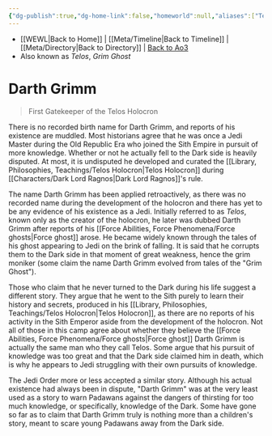 ```yaml
---
{"dg-publish":true,"dg-home-link":false,"homeworld":null,"aliases":["Telos"],"tags":["forceghost","sith","sithcult","forcesensitive","character"],"permalink":"/characters/darth-grimm/","dgHomeLink":false,"dgPassFrontmatter":true}
---
```


- [[WEWL\|Back to Home]] | [[Meta/Timeline\|Back to Timeline]] | [[Meta/Directory\|Back to Directory]] | [Back to Ao3](https://archiveofourown.org/works/19334440/chapters/45992584)
- Also known as *Telos*, *Grim Ghost*

# Darth Grimm
>First Gatekeeper of the Telos Holocron

There is no recorded birth name for Darth Grimm, and reports of his existence are muddled. Most historians agree that he was once a Jedi Master during the Old Republic Era who joined the Sith Empire in pursuit of more knowledge. Whether or not he actually fell to the Dark side is heavily disputed. At most, it is undisputed he developed and curated the [[Library, Philosophies, Teachings/Telos Holocron\|Telos Holocron]] during [[Characters/Dark Lord Ragnos\|Dark Lord Ragnos]]'s rule. 

The name Darth Grimm has been applied retroactively, as there was no recorded name during the development of the holocron and there has yet to be any evidence of his existence as a Jedi. Initially referred to as *Telos*, known only as the creator of the holocron, he later was dubbed Darth Grimm after reports of his [[Force Abilities, Force Phenomena/Force ghosts\|Force ghost]] arose. He became widely known through the tales of his ghost appearing to Jedi on the brink of falling. It is said that he corrupts them to the Dark side in that moment of great weakness, hence the grim moniker (some claim the name Darth Grimm evolved from tales of the "Grim Ghost"). 

Those who claim that he never turned to the Dark during his life suggest a different story. They argue that he went to the Sith purely to learn their history and secrets, produced in his [[Library, Philosophies, Teachings/Telos Holocron\|Telos Holocron]], as there are no reports of his activity in the Sith Emperor aside from the development of the holocron. Not all of those in this camp agree about whether they believe the [[Force Abilities, Force Phenomena/Force ghosts\|Force ghost]] Darth Grimm is actually the same man who they call Telos. Some argue that his pursuit of knowledge was too great and that the Dark side claimed him in death, which is why he appears to Jedi struggling with their own pursuits of knowledge. 

The Jedi Order more or less accepted a similar story. Although his actual existence had always been in dispute, "Darth Grimm" was at the very least used as a story to warn Padawans against the dangers of thirsting for too much knowledge, or specifically, knowledge of the Dark. Some have gone so far as to claim that Darth Grimm truly is nothing more than a children's story, meant to scare young Padawans away from the Dark side. 